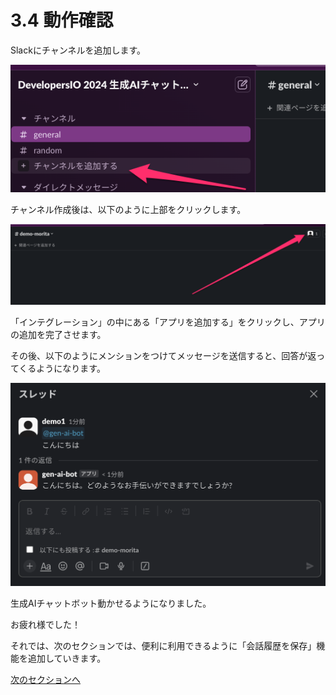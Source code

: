 # 3.4 動作確認

Slackにチャンネルを追加します。

<img src="../image/image20.png">

チャンネル作成後は、以下のように上部をクリックします。

<img src="../image/image21.png">

「インテグレーション」の中にある「アプリを追加する」をクリックし、アプリの追加を完了させます。

その後、以下のようにメンションをつけてメッセージを送信すると、回答が返ってくるようになります。

<img src="../image/image23.png">

生成AIチャットボット動かせるようになりました。

お疲れ様でした！

それでは、次のセクションでは、便利に利用できるように「会話履歴を保存」機能を追加していきます。

[次のセクションへ](/docs/4.1.md)